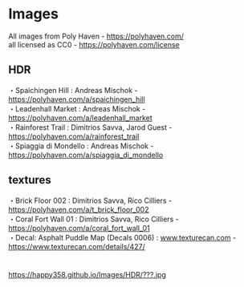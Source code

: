 # Images
  
All images from Poly Haven - https://polyhaven.com/  
all licensed as CC0 - https://polyhaven.com/license  
  
## HDR
・Spaichingen Hill : Andreas Mischok - https://polyhaven.com/a/spaichingen_hill  
・Leadenhall Market : Andreas Mischok - https://polyhaven.com/a/leadenhall_market  
・Rainforest Trail : Dimitrios Savva, Jarod Guest - https://polyhaven.com/a/rainforest_trail  
・Spiaggia di Mondello : Andreas Mischok - https://polyhaven.com/a/spiaggia_di_mondello  
  
## textures
・Brick Floor 002 : Dimitrios Savva, Rico Cilliers - https://polyhaven.com/a/t_brick_floor_002  
・Coral Fort Wall 01 : Dimitrios Savva, Rico Cilliers - https://polyhaven.com/a/coral_fort_wall_01  
・Decal: Asphalt Puddle Map (Decals 0006) : www.texturecan.com - https://www.texturecan.com/details/427/  
  
# 
https://happy358.github.io/Images/HDR/???.jpg  
